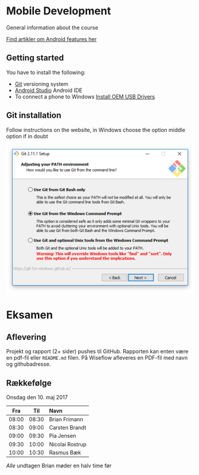 # Mobile Development

General information about the course

[Find artikler om Android features her](https://github.com/eguahlak/2016b-sem4-template-master-detail)

## Getting started

You have to install the following:
* [Git](https://git-scm.com/downloads) versioning system
* [Android Studio](https://developer.android.com/studio/index.html) Android IDE
* To connect a phone to Windows [Install OEM USB Drivers](https://developer.android.com/studio/run/oem-usb.html)

## Git installation

Follow instructions on the website,
in Windows choose the option middle option if in doubt

![Command prompt options](/image/git-dialog.png)

# Eksamen

## Aflevering

Projekt og rapport (2+ sider) pushes til GitHub. Rapporten kan enten være en pdf-fil eller `README.md` filen.
På Wiseflow afleveres en PDF-fil med navn og githubadresse.

## Rækkefølge

Onsdag den 10. maj 2017

| Fra   | Til   | Navn            |
| :---: | :---: | :-------------- |
| 08:00 | 08:30 | Brian Frimann   |
| 08:30 | 09:00 | Carsten Brandt  |
| 09:00 | 09:30 | Pia Jensen      |
| 09:30 | 10:00 | Nicolai Rostrup |
| 10:00 | 10:30 | Rasmus Bæk      |

*Alle* undtagen Brian møder en halv time før
